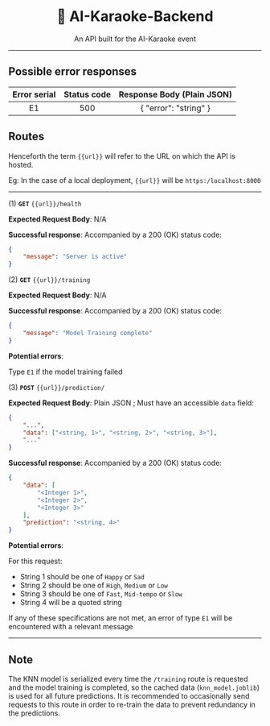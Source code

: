 <div align="center">
<h1>🎤 AI-Karaoke-Backend</h1>

An API built for the AI-Karaoke event

</div>

---

## Possible error responses

|Error serial| Status code | Response Body (Plain JSON) |
|:----------:|:-----------:|:-------------:|
|E1        |500          |{ "error": "string" }|

## Routes

Henceforth the term `{{url}}` will refer to the URL on which the API is hosted.

Eg: In the case of a local deployment, `{{url}}` will be `https:/localhost:8000`

---
(1) **`GET`** `{{url}}/health`

**Expected Request Body**: N/A

**Successful response**: Accompanied by a 200 (OK) status code:

```JSON
{
    "message": "Server is active"
}
```

(2) **`GET`** `{{url}}/training`

**Expected Request Body**: N/A

**Successful response**: Accompanied by a 200 (OK) status code:

```JSON
{
    "message": "Model Training complete"
}
```

**Potential errors**:

Type `E1` if the model training failed

(3) **`POST`** `{{url}}/prediction/`

**Expected Request Body**: Plain JSON ; Must have an accessible `data` field:

```JSON
{
    "...",
    "data": ["<string, 1>", "<string, 2>", "<string, 3>"],
    "..."
}
```

**Successful response**: Accompanied by a 200 (OK) status code:

```JSON
{
    "data": [
        "<Integer 1>",
        "<Integer 2>",
        "<Integer 3>"
    ],
    "prediction": "<string, 4>"
}
```

**Potential errors**:

For this request:

* String 1 should be one of `Happy` or `Sad`
* String 2 should be one of `High`, `Medium` or `Low`
* String 3 should be one of `Fast`, `Mid-tempo` or `Slow`
* String 4 will be a quoted string

If any of these specifications are not met, an error of type `E1` will be
encountered with a relevant message

---

## Note

The KNN model is serialized every time the `/training` route is requested and
the model training is completed, so the cached data (`knn_model.joblib`) is used
for all future predictions. It is recommended to occasionally send requests to this
route in order to re-train the data to prevent redundancy in the predictions.
